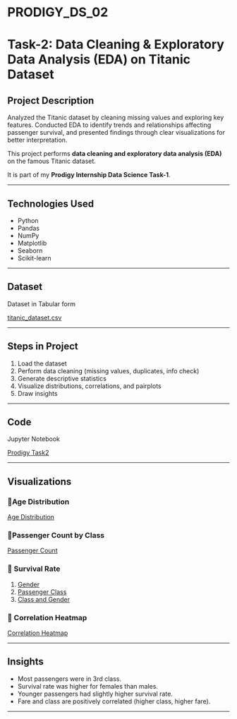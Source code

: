 # PRODIGY_DS_02

# Task-2: Data Cleaning & Exploratory Data Analysis (EDA) on Titanic Dataset

## Project Description
Analyzed the Titanic dataset by cleaning missing values and exploring key features. Conducted EDA to identify trends and relationships affecting passenger survival, and presented findings through clear visualizations for better interpretation.

This project performs **data cleaning and exploratory data analysis (EDA)** on the famous Titanic dataset.

It is part of my **Prodigy Internship Data Science Task-1**.

---

## Technologies Used
- Python
- Pandas
- NumPy
- Matplotlib
- Seaborn
- Scikit-learn

---

## Dataset
Dataset in Tabular form

[titanic_dataset.csv](https://1drv.ms/x/c/3caa0aa167fc94a7/ES-49iNCNFtKgXoPGdXl7QUBN-oggYfADWZXQDeTE5Zfcw?e=g88Kbs)

---

## Steps in Project
1. Load the dataset
2. Perform data cleaning (missing values, duplicates, info check)
3. Generate descriptive statistics
4. Visualize distributions, correlations, and pairplots
5. Draw insights

---

## Code
Jupyter Notebook

[Prodigy Task2](https://1drv.ms/w/c/3caa0aa167fc94a7/EQTR-M0usi1EnZY1bf3X5SkBiku-N66SDqJ0eNELgjv4LQ?e=FgPkle)

---

## Visualizations

### 🔹Age Distribution
[Age Distribution](https://1drv.ms/i/c/3caa0aa167fc94a7/EYW9gSMrVaVIq_j8RHCAlYABg5x3uLkqZgUUp7sI2zubow?e=WMOldh)

### 🔹Passenger Count by Class
[Passenger Count](https://1drv.ms/i/c/3caa0aa167fc94a7/ERbYsLJrJo5EolqCRLq93ygBHHXmK40p7IY2-CdlwNnInw?e=IGI9ja)

### 🔹 Survival Rate
1. [Gender](https://1drv.ms/i/c/3caa0aa167fc94a7/EZ-gXFnSB2JPvhEWZ3_wdAEBKJ3xlAWV99RjlY_vX9GY9g?e=MdAmKM)
2. [Passenger Class](https://1drv.ms/i/c/3caa0aa167fc94a7/EWTndUrnKjdOtCWQECmVhBUBliOlUD9Zbnx37-D3bh9CVQ?e=ecfa0k)
3. [Class and Gender](https://1drv.ms/i/c/3caa0aa167fc94a7/Ealo8r70bwtBlqd3HyGRjBIBiY85cT4z5MpUUTIALeHitw?e=YVjwUv)

### 🔹 Correlation Heatmap
[Correlation Heatmap](https://1drv.ms/i/c/3caa0aa167fc94a7/EZwEzQpO7-lLtYicqDsjpvABOnLJUMZb1dhCrRvShZBWpA?e=bAAGzK)

---

## Insights
- Most passengers were in 3rd class.
- Survival rate was higher for females than males.
- Younger passengers had slightly higher survival rate.
- Fare and class are positively correlated (higher class, higher fare).

---
